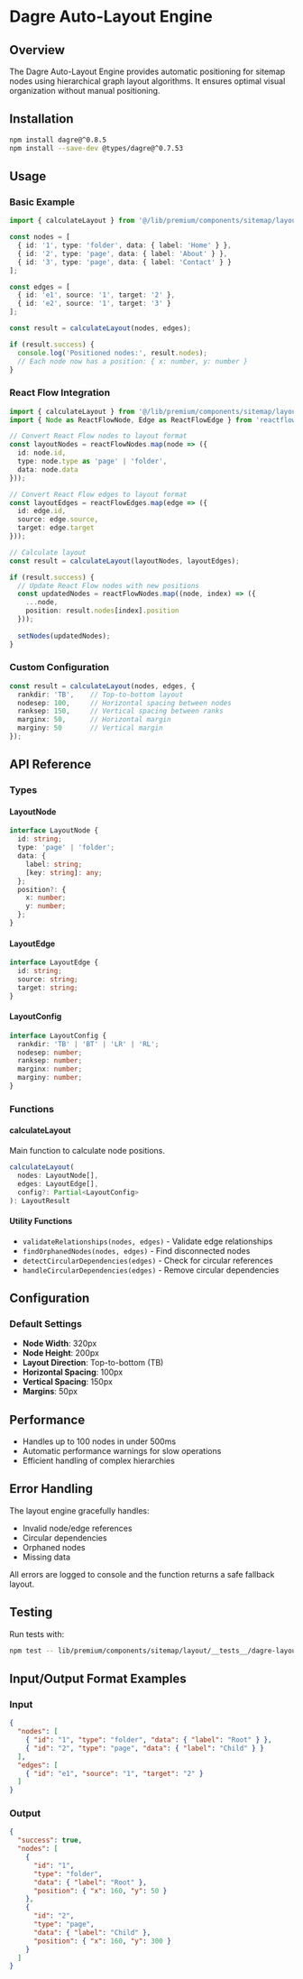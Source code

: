 # Dagre Auto-Layout Engine

## Overview
The Dagre Auto-Layout Engine provides automatic positioning for sitemap nodes using hierarchical graph layout algorithms. It ensures optimal visual organization without manual positioning.

## Installation
```bash
npm install dagre@^0.8.5
npm install --save-dev @types/dagre@^0.7.53
```

## Usage

### Basic Example
```typescript
import { calculateLayout } from '@/lib/premium/components/sitemap/layout';

const nodes = [
  { id: '1', type: 'folder', data: { label: 'Home' } },
  { id: '2', type: 'page', data: { label: 'About' } },
  { id: '3', type: 'page', data: { label: 'Contact' } }
];

const edges = [
  { id: 'e1', source: '1', target: '2' },
  { id: 'e2', source: '1', target: '3' }
];

const result = calculateLayout(nodes, edges);

if (result.success) {
  console.log('Positioned nodes:', result.nodes);
  // Each node now has a position: { x: number, y: number }
}
```

### React Flow Integration
```typescript
import { calculateLayout } from '@/lib/premium/components/sitemap/layout';
import { Node as ReactFlowNode, Edge as ReactFlowEdge } from 'reactflow';

// Convert React Flow nodes to layout format
const layoutNodes = reactFlowNodes.map(node => ({
  id: node.id,
  type: node.type as 'page' | 'folder',
  data: node.data
}));

// Convert React Flow edges to layout format
const layoutEdges = reactFlowEdges.map(edge => ({
  id: edge.id,
  source: edge.source,
  target: edge.target
}));

// Calculate layout
const result = calculateLayout(layoutNodes, layoutEdges);

if (result.success) {
  // Update React Flow nodes with new positions
  const updatedNodes = reactFlowNodes.map((node, index) => ({
    ...node,
    position: result.nodes[index].position
  }));
  
  setNodes(updatedNodes);
}
```

### Custom Configuration
```typescript
const result = calculateLayout(nodes, edges, {
  rankdir: 'TB',    // Top-to-bottom layout
  nodesep: 100,     // Horizontal spacing between nodes
  ranksep: 150,     // Vertical spacing between ranks
  marginx: 50,      // Horizontal margin
  marginy: 50       // Vertical margin
});
```

## API Reference

### Types

#### LayoutNode
```typescript
interface LayoutNode {
  id: string;
  type: 'page' | 'folder';
  data: {
    label: string;
    [key: string]: any;
  };
  position?: {
    x: number;
    y: number;
  };
}
```

#### LayoutEdge
```typescript
interface LayoutEdge {
  id: string;
  source: string;
  target: string;
}
```

#### LayoutConfig
```typescript
interface LayoutConfig {
  rankdir: 'TB' | 'BT' | 'LR' | 'RL';
  nodesep: number;
  ranksep: number;
  marginx: number;
  marginy: number;
}
```

### Functions

#### calculateLayout
Main function to calculate node positions.
```typescript
calculateLayout(
  nodes: LayoutNode[],
  edges: LayoutEdge[],
  config?: Partial<LayoutConfig>
): LayoutResult
```

#### Utility Functions
- `validateRelationships(nodes, edges)` - Validate edge relationships
- `findOrphanedNodes(nodes, edges)` - Find disconnected nodes
- `detectCircularDependencies(edges)` - Check for circular references
- `handleCircularDependencies(edges)` - Remove circular dependencies

## Configuration

### Default Settings
- **Node Width**: 320px
- **Node Height**: 200px
- **Layout Direction**: Top-to-bottom (TB)
- **Horizontal Spacing**: 100px
- **Vertical Spacing**: 150px
- **Margins**: 50px

## Performance

- Handles up to 100 nodes in under 500ms
- Automatic performance warnings for slow operations
- Efficient handling of complex hierarchies

## Error Handling

The layout engine gracefully handles:
- Invalid node/edge references
- Circular dependencies
- Orphaned nodes
- Missing data

All errors are logged to console and the function returns a safe fallback layout.

## Testing

Run tests with:
```bash
npm test -- lib/premium/components/sitemap/layout/__tests__/dagre-layout.test.ts
```

## Input/Output Format Examples

### Input
```json
{
  "nodes": [
    { "id": "1", "type": "folder", "data": { "label": "Root" } },
    { "id": "2", "type": "page", "data": { "label": "Child" } }
  ],
  "edges": [
    { "id": "e1", "source": "1", "target": "2" }
  ]
}
```

### Output
```json
{
  "success": true,
  "nodes": [
    { 
      "id": "1", 
      "type": "folder", 
      "data": { "label": "Root" },
      "position": { "x": 160, "y": 50 }
    },
    { 
      "id": "2", 
      "type": "page", 
      "data": { "label": "Child" },
      "position": { "x": 160, "y": 300 }
    }
  ]
}
```